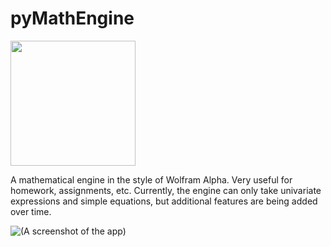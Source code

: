 # pyMathEngine
[<img width="200" src="https://deta.space/buttons/dark.svg">](https://deta.space/discovery/@mounderfod/pymathengine)

A mathematical engine in the style of Wolfram Alpha.
Very useful for homework, assignments, etc.
Currently, the engine can only take univariate expressions and simple equations, but additional features are being added over time.

![(A screenshot of the app)](https://cdn.discordapp.com/attachments/838048982873538572/1131593838285295637/image.png)